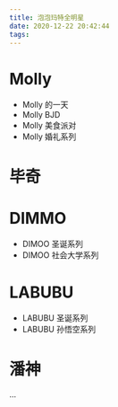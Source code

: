 ```yaml
---
title: 泡泡玛特全明星
date: 2020-12-22 20:42:44
tags:
---
```


# Molly

- Molly 的一天
- Molly BJD
- Molly 美食派对
- Molly 婚礼系列

# 毕奇

# DIMMO

- DIMOO 圣诞系列
- DIMOO 社会大学系列

# LABUBU

- LABUBU 圣诞系列
- LABUBU 孙悟空系列

# 潘神

...
